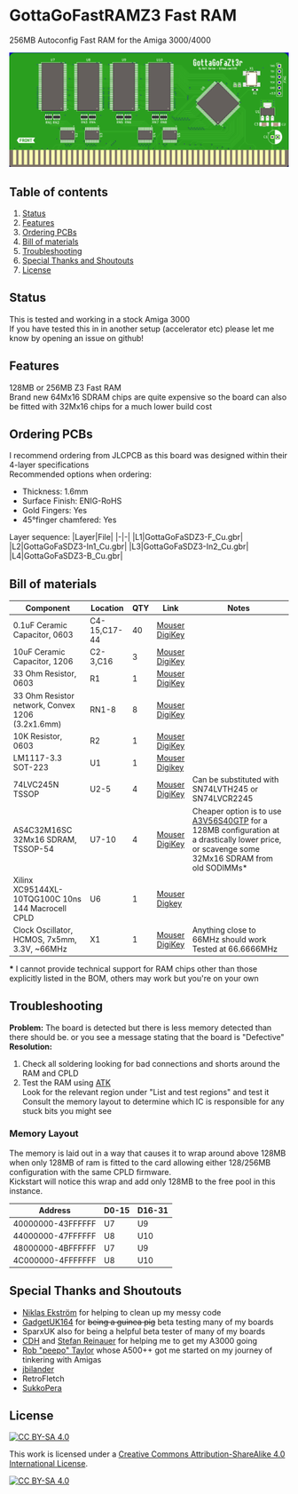# GottaGoFastRAMZ3 Fast RAM

256MB Autoconfig Fast RAM for the Amiga 3000/4000 

![PCB](Docs/PCB.png?raw=True)

## Table of contents
1. [Status](#status)
2. [Features](#features)
3. [Ordering PCBs](#ordering-pcbs)
4. [Bill of materials](#bill-of-materials)
5. [Troubleshooting](#troubleshooting)
6. [Special Thanks and Shoutouts](#special-thanks-and-shoutouts)
7. [License](#license)

## Status
This is tested and working in a stock Amiga 3000  
If you have tested this in in another setup (accelerator etc) please let me know by opening an issue on github!

## Features
128MB or 256MB Z3 Fast RAM  
Brand new 64Mx16 SDRAM chips are quite expensive so the board can also be fitted with 32Mx16 chips for a much lower build cost  

## Ordering PCBs
I recommend ordering from JLCPCB as this board was designed within their 4-layer specifications  
Recommended options when ordering:
* Thickness: 1.6mm
* Surface Finish: ENIG-RoHS
* Gold Fingers: Yes
* 45°finger chamfered: Yes

Layer sequence:
|Layer|File|
|-|-|
|L1|GottaGoFaSDZ3-F_Cu.gbr|
|L2|GottaGoFaSDZ3-In1_Cu.gbr|
|L3|GottaGoFaSDZ3-In2_Cu.gbr|
|L4|GottaGoFaSDZ3-B_Cu.gbr|


## Bill of materials

|Component|Location|QTY|Link|Notes|
|---------|--------|---|----|-----|
|0.1uF Ceramic Capacitor, 0603|C4-15,C17-44|40|[Mouser](https://www.mouser.com/ProductDetail/80-C603C104K5RAC3121)<br />[DigiKey](https://www.digikey.com/short/f7trtfwt)||
|10uF Ceramic Capacitor, 1206|C2-3,C16|3|[Mouser](https://www.mouser.com/ProductDetail/187-CL31A106MAHNNNE)<br />[DigiKey](https://www.digikey.com/short/rqt1br0q)||
|33 Ohm Resistor, 0603|R1|1|[Mouser](https://www.mouser.com/ProductDetail/603-RT0603DRE0733RL)<br />[DigiKey](https://www.digikey.com/short/40rdd4m1)||
|33 Ohm Resistor network, Convex 1206 (3.2x1.6mm)|RN1-8|8|[Mouser](https://www.mouser.com/ProductDetail/667-EXB-38V330JV)<br />[DigiKey](https://www.digikey.com/short/vhtm8v3440rdd4m1)||
|10K Resistor, 0603|R2|1|[Mouser](https://www.mouser.com/ProductDetail/603-RT0603FRD0710KL)<br />[DigiKey](https://www.digikey.com/short/nvvrt5dw)||
|LM1117-3.3 SOT-223|U1|1|[Mouser](https://www.mouser.com/ProductDetail/926-LM1117IMP3.3NOPB)<br />[Digikey](https://www.digikey.se/short/jprv7r4q)||
|74LVC245N TSSOP|U2-5|4|[Mouser](https://www.mouser.com/ProductDetail/595-SN74LVC245APWT)<br />[DigiKey](https://www.digikey.com/short/pnq3wff3)|Can be substituted with SN74LVTH245 or SN74LVCR2245|
|AS4C32M16SC 32Mx16 SDRAM, TSSOP-54|U7-10|4|[Mouser](https://www.mouser.com/ProductDetail/913-AS4C32M16SC-7TIN)<br />[DigiKey](https://www.digikey.com/short/wfwn8nmw)|Cheaper option is to use [A3V56S40GTP](https://www.mouser.com/ProductDetail/155-A3V56S40GTP-60) for a 128MB configuration at a drastically lower price, or scavenge some 32Mx16 SDRAM from old SODIMMs*|
|Xilinx XC95144XL-10TQG100C 10ns 144 Macrocell CPLD|U6|1|[Mouser](https://www.mouser.com/ProductDetail/217-95144XL-10TQ100C)<br />[Digkey](https://www.digikey.com/short/w0r0j288)||
|Clock Oscillator, HCMOS, 7x5mm, 3.3V, ~66MHz|X1|1|[Mouser](https://www.mouser.com/ProductDetail/959-SM7745HEV-66.667)<br />[DigiKey](https://www.digikey.com/short/q8bzfwj4)|Anything close to 66MHz should work<br />Tested at 66.6666MHz|

__*__ I cannot provide technical support for RAM chips other than those explicitly listed in the BOM, others may work but you're on your own

## Troubleshooting
__Problem:__ The board is detected but there is less memory detected than there should be. or you see a message stating that the board is "Defective"  
__Resolution:__
1. Check all soldering looking for bad connections and shorts around the RAM and CPLD
2. Test the RAM using [ATK](https://github.com/keirf/amiga-stuff/releases)  
Look for the relevant region under "List and test regions" and test it  
Consult the memory layout to determine which IC is responsible for any stuck bits you might see

### Memory Layout
The memory is laid out in a way that causes it to wrap around above 128MB when only 128MB of ram is fitted to the card allowing either 128/256MB configuration with the same CPLD firmware.  
Kickstart will notice this wrap and add only 128MB to the free pool in this instance.

|Address|D0-15|D16-31|
|-------|-----|------|
|40000000-43FFFFFF|U7|U9|
|44000000-47FFFFFF|U8|U10|
|48000000-4BFFFFFF|U7|U9|
|4C000000-4FFFFFFF|U8|U10|

## Special Thanks and Shoutouts
* [Niklas Ekström](https://github.com/niklasekstrom) for helping to clean up my messy code
* [GadgetUK164](https://www.youtube.com/gadgetuk164) for ~~being a guinea pig~~ beta testing many of my boards
* SparxUK also for being a helpful beta tester of many of my boards
* [CDH](https://github.com/cdhooper) and [Stefan Reinauer](https://github.com/reinauer) for helping me to get my A3000 going 
* [Rob "peepo" Taylor](https://tindie.com/stores/bobsbits/) whose A500++ got me started on my journey of tinkering with Amigas
* [jbilander](https://github.com/jbilander)
* RetroFletch
* [SukkoPera](https://github.com/SukkoPera)

## License

[![CC BY-SA 4.0][cc-by-sa-shield]][cc-by-sa]

This work is licensed under a
[Creative Commons Attribution-ShareAlike 4.0 International License][cc-by-sa].

[![CC BY-SA 4.0][cc-by-sa-image]][cc-by-sa]

[cc-by-sa]: http://creativecommons.org/licenses/by-sa/4.0/
[cc-by-sa-image]: https://licensebuttons.net/l/by-sa/4.0/88x31.png
[cc-by-sa-shield]: https://img.shields.io/badge/License-CC%20BY--SA%204.0-lightgrey.svg